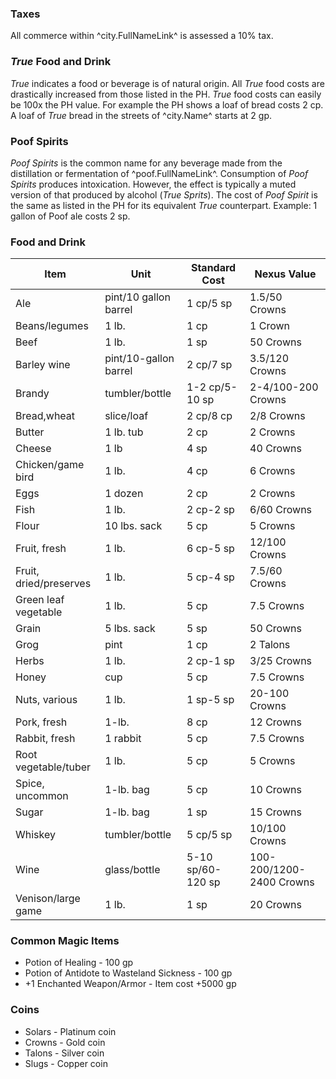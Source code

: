 ### Taxes
All commerce within ^city.FullNameLink^ is assessed a 10% tax.

### *True* Food and Drink
*True* indicates a food or beverage is of natural origin.
All *True* food costs are drastically increased from those listed in the PH. *True* food costs can easily be 100x the PH value. For example the PH shows a loaf of bread costs 2 cp. A loaf of *True* bread in the streets of ^city.Name^ starts at 2 gp.

### Poof Spirits
*Poof Spirits* is the common name for any beverage made from the distillation or fermentation of ^poof.FullNameLink^. Consumption of *Poof Spirits* produces intoxication. However, the effect is typically a muted version of that produced by alcohol (*True Sprits*). The cost of *Poof Spirit* is the same as listed in the PH for its equivalent *True* counterpart. Example: 1 gallon of Poof ale costs 2 sp.

### Food and Drink
| Item                  | Unit                  | Standard Cost     | Nexus Value              |
|-----------------------|-----------------------|-------------------|--------------------------|
| Ale                   | pint/10 gallon barrel | 1 cp/5 sp         | 1.5/50 Crowns            |
| Beans/legumes         | 1 lb.                 | 1 cp              | 1 Crown                  |
| Beef                  | 1 lb.                 | 1 sp              | 50 Crowns                |
| Barley wine           | pint/10-gallon barrel | 2 cp/7 sp         | 3.5/120 Crowns           |
| Brandy                | tumbler/bottle        | 1-2 cp/5-10 sp    | 2-4/100-200 Crowns       |
| Bread,wheat           | slice/loaf            | 2 cp/8 cp         | 2/8 Crowns               |
| Butter                | 1 lb. tub             | 2 cp              | 2 Crowns                 |
| Cheese                | 1 lb                  | 4 sp              | 40 Crowns                |
| Chicken/game bird     | 1 lb.                 | 4 cp              | 6 Crowns                 |
| Eggs                  | 1 dozen               | 2 cp              | 2 Crowns                 |
| Fish                  | 1 lb.                 | 2 cp-2 sp         | 6/60 Crowns              |
| Flour                 | 10 lbs. sack          | 5 cp              | 5 Crowns                 |
| Fruit, fresh          | 1 lb.                 | 6 cp-5 sp         | 12/100 Crowns            |
| Fruit, dried/preserves | 1 lb.                 | 5 cp-4 sp         | 7.5/60 Crowns            |
| Green leaf vegetable  | 1 lb.                 | 5 cp              | 7.5 Crowns               |
| Grain                 | 5 lbs. sack           | 5 sp              | 50 Crowns                |
| Grog                  | pint                  | 1 cp              | 2 Talons                 |
| Herbs                 | 1 lb.                 | 2 cp-1 sp         | 3/25 Crowns              |
| Honey                 | cup                   | 5 cp              | 7.5 Crowns               |
| Nuts, various         | 1 lb.                 | 1 sp-5 sp         | 20-100 Crowns            |
| Pork, fresh           | 1-lb.                 | 8 cp              | 12 Crowns                |
| Rabbit, fresh         | 1 rabbit              | 5 cp              | 7.5 Crowns               |
| Root vegetable/tuber  | 1 lb.                 | 5 cp              | 5 Crowns                 |
| Spice, uncommon       | 1-lb. bag             | 5 cp              | 10 Crowns                |
| Sugar                 | 1-lb. bag             | 1 sp              | 15 Crowns                |
| Whiskey               | tumbler/bottle        | 5 cp/5 sp         | 10/100 Crowns            |
| Wine                  | glass/bottle          | 5-10 sp/60-120 sp | 100-200/1200-2400 Crowns |
| Venison/large game    | 1 lb.                 | 1 sp              | 20 Crowns                |

### Common Magic Items
* Potion of Healing - 100 gp
* Potion of Antidote to Wasteland Sickness - 100 gp
* +1 Enchanted Weapon/Armor - Item cost +5000 gp

### Coins
* Solars - Platinum coin
* Crowns - Gold coin
* Talons - Silver coin
* Slugs - Copper coin
